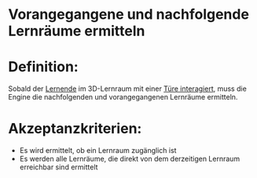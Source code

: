 # Vorangegangene und nachfolgende Lernräume ermitteln


# Definition:
Sobald der [Lernende](Lernende-GE.md) im 3D-Lernraum mit einer [Türe interagiert](EWE0031.md), muss die Engine die nachfolgenden und vorangegangenen Lernräume ermitteln.

# Akzeptanzkriterien:
- Es wird ermittelt, ob ein Lernraum zugänglich ist
- Es werden alle Lernräume, die direkt von dem derzeitigen Lernraum erreichbar sind ermittelt